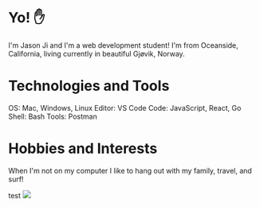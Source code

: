 # Yo! ✋
I'm Jason Ji and I'm a web development student! I'm from Oceanside, California, living currently in beautiful Gjøvik, Norway. 

# Technologies and Tools
OS: Mac, Windows, Linux
Editor: VS Code
Code: JavaScript, React, Go
Shell: Bash
Tools: Postman

# Hobbies and Interests
When I'm not on my computer I like to hang out with my family, travel, and surf!


test
![](https://img.shields.io/badge/OS-Mac-informational?style=flat&logo=data:image/svg%2bxml;base64,<BASE64_DATA>)


<!--
**kjottkake/kjottkake** is a ✨ _special_ ✨ repository because its `README.md` (this file) appears on your GitHub profile.

Here are some ideas to get you started:

- 🔭 I’m currently working on ...
- 🌱 I’m currently learning ...
- 👯 I’m looking to collaborate on ...
- 🤔 I’m looking for help with ...
- 💬 Ask me about ...
- 📫 How to reach me: ...
- 😄 Pronouns: ...
- ⚡ Fun fact: ...
-->
